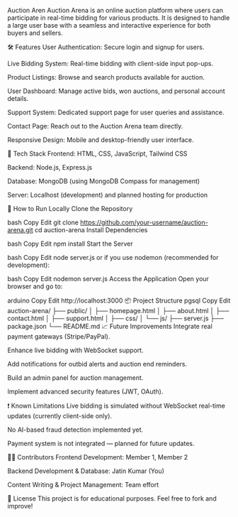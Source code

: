 Auction Aren
Auction Arena is an online auction platform where users can participate in real-time bidding for various products. It is designed to handle a large user base with a seamless and interactive experience for both buyers and sellers.

🛠 Features
User Authentication: Secure login and signup for users.

Live Bidding System: Real-time bidding with client-side input pop-ups.

Product Listings: Browse and search products available for auction.

User Dashboard: Manage active bids, won auctions, and personal account details.

Support System: Dedicated support page for user queries and assistance.

Contact Page: Reach out to the Auction Arena team directly.

Responsive Design: Mobile and desktop-friendly user interface.

🧩 Tech Stack
Frontend: HTML, CSS, JavaScript, Tailwind CSS

Backend: Node.js, Express.js

Database: MongoDB (using MongoDB Compass for management)

Server: Localhost (development) and planned hosting for production

🚀 How to Run Locally
Clone the Repository

bash
Copy
Edit
git clone https://github.com/your-username/auction-arena.git
cd auction-arena
Install Dependencies

bash
Copy
Edit
npm install
Start the Server

bash
Copy
Edit
node server.js
or if you use nodemon (recommended for development):

bash
Copy
Edit
nodemon server.js
Access the Application
Open your browser and go to:

arduino
Copy
Edit
http://localhost:3000
📦 Project Structure
pgsql
Copy
Edit
auction-arena/
├── public/
│   ├── homepage.html
│   ├── about.html
│   ├── contact.html
│   ├── support.html
│   ├── css/
│   └── js/
├── server.js
├── package.json
└── README.md
📈 Future Improvements
Integrate real payment gateways (Stripe/PayPal).

Enhance live bidding with WebSocket support.

Add notifications for outbid alerts and auction end reminders.

Build an admin panel for auction management.

Implement advanced security features (JWT, OAuth).

❗ Known Limitations
Live bidding is simulated without WebSocket real-time updates (currently client-side only).

No AI-based fraud detection implemented yet.

Payment system is not integrated — planned for future updates.

👨‍💻 Contributors
Frontend Development: Member 1, Member 2

Backend Development & Database: Jatin Kumar (You)

Content Writing & Project Management: Team effort

📄 License
This project is for educational purposes. Feel free to fork and improve!
